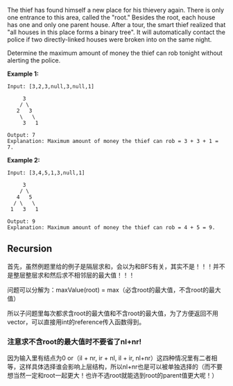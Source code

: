 The thief has found himself a new place for his thievery again. There is only one entrance to this area, called the "root." Besides the root, each house has one and only one parent house. After a tour, the smart thief realized that "all houses in this place forms a binary tree". It will automatically contact the police if two directly-linked houses were broken into on the same night.

Determine the maximum amount of money the thief can rob tonight without alerting the police.

**Example 1:**

	Input: [3,2,3,null,3,null,1]

	     3
	    / \
	   2   3
	    \   \ 
	     3   1

	Output: 7 
	Explanation: Maximum amount of money the thief can rob = 3 + 3 + 1 = 7.

**Example 2:**

	Input: [3,4,5,1,3,null,1]

	     3
	    / \
	   4   5
	  / \   \ 
	 1   3   1

	Output: 9
	Explanation: Maximum amount of money the thief can rob = 4 + 5 = 9.

## Recursion

首先，虽然例题里给的例子是隔层求和，会以为和BFS有关，其实不是！！！并不是整层整层求和然后求不相邻层的最大值！！！

问题可以分解为：maxValue(root) = max（必含root的最大值，不含root的最大值）

所以子问题里每次都求含root的最大值和不含root的最大值，为了方便返回不用vector，可以直接用int的reference传入函数得到。


### 注意求不含root的最大值时不要省了nl+nr! 

因为输入里有结点为0  or（il + nr, ir + nl, il + ir, nl+nr）这四种情况里有二者相等，这样具体选择谁会影响上层结构，所以nl+nr也是可以被单独选择的（而不要想当然一定和root一起更大！也许不选root就能选到root的parent值更大呢！）